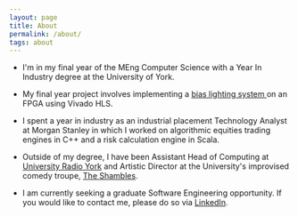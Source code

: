 ```yaml
---
layout: page
title: About
permalink: /about/
tags: about
---
```


- I'm in my final year of the MEng Computer Science with a Year In Industry degree at the University of York.

- My final year project involves implementing a [ bias lighting system ]( https://lifehacker.com/why-bias-lighting-increases-your-tvs-contrast-and-saves-1695117890 ) on an FPGA using Vivado HLS.

- I spent a year in industry as an industrial placement Technology Analyst at Morgan Stanley in which I worked on algorithmic equities trading engines in C++ and a risk calculation engine in Scala.

- Outside of my degree, I have been Assistant Head of Computing at [University Radio York](http://ury.org.uk/) and Artistic Director at the University's improvised comedy troupe, [The Shambles](http://shamblesimprov.co.uk).

- I am currently seeking a graduate Software Engineering opportunity. If you would like to contact me, please do so via [LinkedIn](https://www.linkedin.com/in/qmart).
